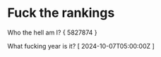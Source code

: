 # Fuck the rankings

Who the hell am I?
{ 5827874 }

What fucking year is it?
[ 2024-10-07T05:00:00Z ]
